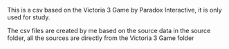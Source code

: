 This is a csv based on the Victoria 3 Game by Paradox Interactive, it is only used for study.

The csv files are created by me based on the source data in the source folder, all the sources are directly from the Victoria 3 Game folder
